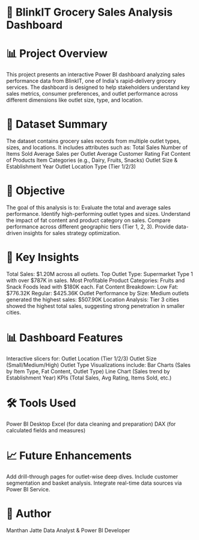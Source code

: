 
# 🛒 BlinkIT Grocery Sales Analysis Dashboard
# 📊 Project Overview
This project presents an interactive Power BI dashboard analyzing sales performance data from BlinkIT, one of India's rapid-delivery grocery services. The dashboard is designed to help stakeholders understand key sales metrics, consumer preferences, and outlet performance across different dimensions like outlet size, type, and location.

# 📁 Dataset Summary
The dataset contains grocery sales records from multiple outlet types, sizes, and locations. It includes attributes such as:
Total Sales
Number of Items Sold
Average Sales per Outlet
Average Customer Rating
Fat Content of Products
Item Categories (e.g., Dairy, Fruits, Snacks)
Outlet Size & Establishment Year
Outlet Location Type (Tier 1/2/3)

# 🎯 Objective
The goal of this analysis is to:
Evaluate the total and average sales performance.
Identify high-performing outlet types and sizes.
Understand the impact of fat content and product category on sales.
Compare performance across different geographic tiers (Tier 1, 2, 3).
Provide data-driven insights for sales strategy optimization.

# 📌 Key Insights
Total Sales: $1.20M across all outlets.
Top Outlet Type: Supermarket Type 1 with over $787K in sales.
Most Profitable Product Categories: Fruits and Snack Foods lead with $180K each.
Fat Content Breakdown:
Low Fat: $776.32K
Regular: $425.36K
Outlet Performance by Size:
Medium outlets generated the highest sales: $507.90K
Location Analysis:
Tier 3 cities showed the highest total sales, suggesting strong penetration in smaller cities.

# 📊 Dashboard Features
Interactive slicers for:
Outlet Location (Tier 1/2/3)
Outlet Size (Small/Medium/High)
Outlet Type
Visualizations include:
Bar Charts (Sales by Item Type, Fat Content, Outlet Type)
Line Chart (Sales trend by Establishment Year)
KPIs (Total Sales, Avg Rating, Items Sold, etc.)

# 🛠️ Tools Used
Power BI Desktop
Excel (for data cleaning and preparation)
DAX (for calculated fields and measures)

# 📈 Future Enhancements
Add drill-through pages for outlet-wise deep dives.
Include customer segmentation and basket analysis.
Integrate real-time data sources via Power BI Service.


# 🧠 Author
  Manthan Jatte
  Data Analyst & Power BI Developer
